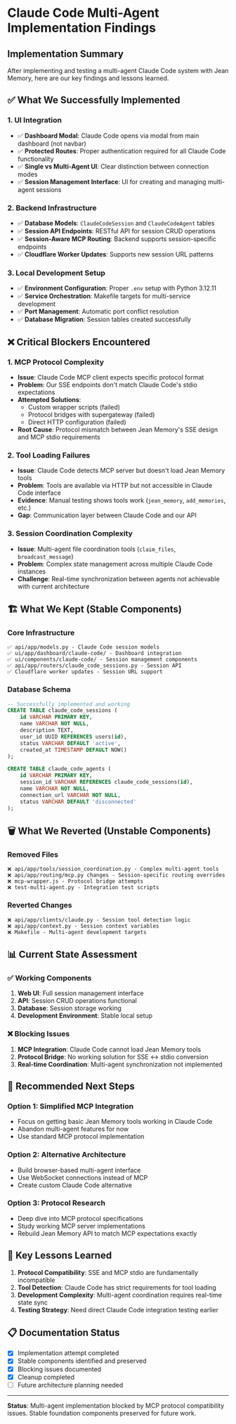 # Claude Code Multi-Agent Implementation Findings

## Implementation Summary

After implementing and testing a multi-agent Claude Code system with Jean Memory, here are our key findings and lessons learned.

## ✅ What We Successfully Implemented

### 1. **UI Integration** 
- ✅ **Dashboard Modal**: Claude Code opens via modal from main dashboard (not navbar)
- ✅ **Protected Routes**: Proper authentication required for all Claude Code functionality
- ✅ **Single vs Multi-Agent UI**: Clear distinction between connection modes
- ✅ **Session Management Interface**: UI for creating and managing multi-agent sessions

### 2. **Backend Infrastructure**
- ✅ **Database Models**: `ClaudeCodeSession` and `ClaudeCodeAgent` tables
- ✅ **Session API Endpoints**: RESTful API for session CRUD operations
- ✅ **Session-Aware MCP Routing**: Backend supports session-specific endpoints
- ✅ **Cloudflare Worker Updates**: Supports new session URL patterns

### 3. **Local Development Setup**
- ✅ **Environment Configuration**: Proper `.env` setup with Python 3.12.11
- ✅ **Service Orchestration**: Makefile targets for multi-service development
- ✅ **Port Management**: Automatic port conflict resolution
- ✅ **Database Migration**: Session tables created successfully

## ❌ Critical Blockers Encountered

### 1. **MCP Protocol Complexity**
- **Issue**: Claude Code MCP client expects specific protocol format
- **Problem**: Our SSE endpoints don't match Claude Code's stdio expectations
- **Attempted Solutions**: 
  - Custom wrapper scripts (failed)
  - Protocol bridges with supergateway (failed)
  - Direct HTTP configuration (failed)
- **Root Cause**: Protocol mismatch between Jean Memory's SSE design and MCP stdio requirements

### 2. **Tool Loading Failures**
- **Issue**: Claude Code detects MCP server but doesn't load Jean Memory tools
- **Problem**: Tools are available via HTTP but not accessible in Claude Code interface
- **Evidence**: Manual testing shows tools work (`jean_memory`, `add_memories`, etc.)
- **Gap**: Communication layer between Claude Code and our API

### 3. **Session Coordination Complexity**
- **Issue**: Multi-agent file coordination tools (`claim_files`, `broadcast_message`) 
- **Problem**: Complex state management across multiple Claude Code instances
- **Challenge**: Real-time synchronization between agents not achievable with current architecture

## 🏗️ What We Kept (Stable Components)

### Core Infrastructure
```
✅ api/app/models.py - Claude Code session models
✅ ui/app/dashboard/claude-code/ - Dashboard integration  
✅ ui/components/claude-code/ - Session management components
✅ api/app/routers/claude_code_sessions.py - Session API
✅ Cloudflare worker updates - Session URL support
```

### Database Schema
```sql
-- Successfully implemented and working
CREATE TABLE claude_code_sessions (
    id VARCHAR PRIMARY KEY,
    name VARCHAR NOT NULL,
    description TEXT,
    user_id UUID REFERENCES users(id),
    status VARCHAR DEFAULT 'active',
    created_at TIMESTAMP DEFAULT NOW()
);

CREATE TABLE claude_code_agents (
    id VARCHAR PRIMARY KEY,
    session_id VARCHAR REFERENCES claude_code_sessions(id),
    name VARCHAR NOT NULL,
    connection_url VARCHAR NOT NULL,
    status VARCHAR DEFAULT 'disconnected'
);
```

## 🗑️ What We Reverted (Unstable Components)

### Removed Files
```
❌ api/app/tools/session_coordination.py - Complex multi-agent tools
❌ api/app/routing/mcp.py changes - Session-specific routing overrides  
❌ mcp-wrapper.js - Protocol bridge attempts
❌ test-multi-agent.py - Integration test scripts
```

### Reverted Changes
```
❌ api/app/clients/claude.py - Session tool detection logic
❌ api/app/context.py - Session context variables
❌ Makefile - Multi-agent development targets
```

## 📊 Current State Assessment

### ✅ Working Components
1. **Web UI**: Full session management interface
2. **API**: Session CRUD operations functional
3. **Database**: Session storage working
4. **Development Environment**: Stable local setup

### ❌ Blocking Issues
1. **MCP Integration**: Claude Code cannot load Jean Memory tools
2. **Protocol Bridge**: No working solution for SSE ↔ stdio conversion
3. **Real-time Coordination**: Multi-agent synchronization not implemented

## 🎯 Recommended Next Steps

### Option 1: Simplified MCP Integration
- Focus on getting basic Jean Memory tools working in Claude Code
- Abandon multi-agent features for now
- Use standard MCP protocol implementation

### Option 2: Alternative Architecture  
- Build browser-based multi-agent interface
- Use WebSocket connections instead of MCP
- Create custom Claude Code alternative

### Option 3: Protocol Research
- Deep dive into MCP protocol specifications
- Study working MCP server implementations
- Rebuild Jean Memory API to match MCP expectations exactly

## 🚨 Key Lessons Learned

1. **Protocol Compatibility**: SSE and MCP stdio are fundamentally incompatible
2. **Tool Detection**: Claude Code has strict requirements for tool loading
3. **Development Complexity**: Multi-agent coordination requires real-time state sync
4. **Testing Strategy**: Need direct Claude Code integration testing earlier

## 📋 Documentation Status

- [x] Implementation attempt completed
- [x] Stable components identified and preserved  
- [x] Blocking issues documented
- [x] Cleanup completed
- [ ] Future architecture planning needed

---

**Status**: Multi-agent implementation blocked by MCP protocol compatibility issues. Stable foundation components preserved for future work.